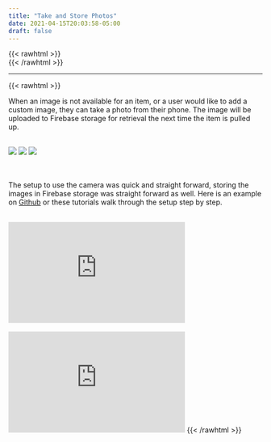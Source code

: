 ```yaml
---
title: "Take and Store Photos"
date: 2021-04-15T20:03:58-05:00
draft: false
---
```

{{< rawhtml >}}
<br />
{{< /rawhtml >}}

***
{{< rawhtml >}}
<p>When an image is not available for an item, or a user would like to add a custom image, they can take a photo from their phone.  The image will be uploaded to Firebase storage for retrieval the next time the item is pulled up.</p>
<br />
<div class="container space-around">
  <img src="/images/swift/collect/Camera2.PNG" class="gifImage"/>
  <img src="/images/swift/collect/Camera3.PNG" class="gifImage"/>
  <img src="/images/swift/collect/Camera4.PNG" class="gifImage"/>
</div>
<br/>
<br/>
<p>The setup to use the camera was quick and straight forward, storing the images in Firebase storage was straight forward as well.  Here is an example on <a href="https://github.com/katiewhelan/IOSProjectWork/tree/Master/takingPictures">Github</a> or these tutorials walk through the setup step by step. </p>
<br/>
<iframe width="350" height="200" src="https://www.youtube.com/embed/hg-6sOOxeHA" class="center" title="YouTube video player" frameborder="0" allow="accelerometer; autoplay; clipboard-write; encrypted-media; gyroscope; picture-in-picture" allowfullscreen></iframe>
<br/>
<br/>

<iframe width="350" height="200" src="https://www.youtube.com/embed/TAF6cPZxmmI" class="center" title="YouTube video player" frameborder="0" allow="accelerometer; autoplay; clipboard-write; encrypted-media; gyroscope; picture-in-picture" allowfullscreen></iframe>
{{< /rawhtml >}}
